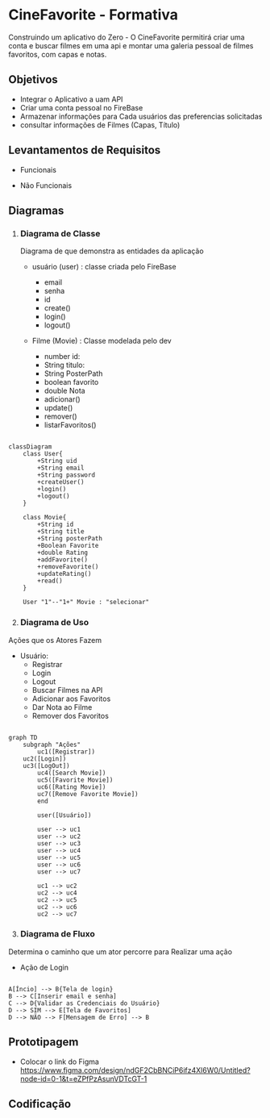 # CineFavorite - Formativa
Construindo um aplicativo do Zero - O CineFavorite permitirá criar uma conta e buscar filmes em uma api e montar uma galeria pessoal de filmes favoritos, com capas e notas.

## Objetivos
- Integrar o Aplicativo a uam API
- Criar uma conta pessoal no FireBase
- Armazenar informações para Cada usuários das preferencias solicitadas
- consultar informações de Filmes (Capas, Título)

## Levantamentos de Requisitos

- Funcionais

- Não Funcionais

## Diagramas

1. ### Diagrama de Classe
    Diagrama de que demonstra as entidades da aplicação

    - usuário (user) : classe criada pelo FireBase
        - email
        - senha
        - id
        - create()
        - login()
        - logout()

    - Filme (Movie) : Classe modelada pelo dev
        - number id:
        - String titulo:
        - String PosterPath
        - boolean favorito
        - double Nota
        - adicionar()
        - update()
        - remover()
        - listarFavoritos()

```mermaid

classDiagram
    class User{
        +String uid
        +String email
        +String password
        +createUser()
        +login()
        +logout()
    }

    class Movie{
        +String id
        +String title
        +String posterPath
        +Boolean Favorite
        +double Rating
        +addFavorite()
        +removeFavorite()
        +updateRating()
        +read()
    } 

    User "1"--"1+" Movie : "selecionar"

```

2. ### Diagrama de Uso

Ações que os Atores Fazem

- Usuário:
    - Registrar
    - Login
    - Logout
    - Buscar Filmes na API
    - Adicionar aos Favoritos
    - Dar Nota ao Filme 
    - Remover dos Favoritos

```mermaid

graph TD
    subgraph "Ações"
        uc1([Registrar])
    uc2([Login])
    uc3([LogOut])
        uc4([Search Movie])
        uc5([Favorite Movie])
        uc6([Rating Movie])
        uc7([Remove Favorite Movie])
        end

        user([Usuário])

        user --> uc1
        user --> uc2
        user --> uc3
        user --> uc4
        user --> uc5
        user --> uc6
        user --> uc7

        uc1 --> uc2
        uc2 --> uc4
        uc2 --> uc5
        uc2 --> uc6
        uc2 --> uc7

```

3. ### Diagrama de Fluxo
Determina o caminho que um ator percorre para Realizar uma ação

- Ação de Login

```mermaid

A[Íncio] --> B{Tela de login}
B --> C[Inserir email e senha]
C --> D{Validar as Credenciais do Usuário}
D --> SIM --> E[Tela de Favoritos]
D --> NÃO --> F[Mensagem de Erro] --> B

```


## Prototipagem

- Colocar o link do Figma
https://www.figma.com/design/ndGF2CbBNCiP6ifz4Xl6W0/Untitled?node-id=0-1&t=eZPfPzAsunVDTcGT-1

## Codificação 
